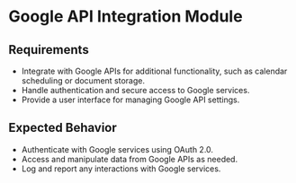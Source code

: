 # Google API Integration Module

## Requirements
- Integrate with Google APIs for additional functionality, such as calendar scheduling or document storage.
- Handle authentication and secure access to Google services.
- Provide a user interface for managing Google API settings.

## Expected Behavior
- Authenticate with Google services using OAuth 2.0.
- Access and manipulate data from Google APIs as needed.
- Log and report any interactions with Google services.
